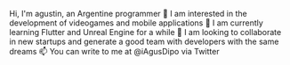 Hi, I'm agustin, an Argentine programmer
👀 I am interested in the development of videogames and mobile applications
🌱 I am currently learning Flutter and Unreal Engine for a while
💞️ I am looking to collaborate in new startups and generate a good team with developers with the same dreams
📫 You can write to me at @iAgusDipo via Twitter

<!---
YisusGo/YisusGo is a ✨ special ✨ repository because its `README.md` (this file) appears on your GitHub profile.
You can click the Preview link to take a look at your changes.
--->
